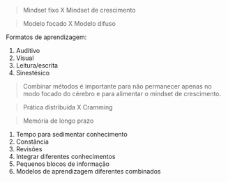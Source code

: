> Mindset fixo X Mindset de crescimento

> Modelo focado X Modelo difuso

Formatos de aprendizagem:
1. Auditivo
2. Visual
3. Leitura/escrita
4. Sinestésico 
> Combinar métodos é importante para não permanecer apenas no modo focado do cérebro e para alimentar o mindset de crescimento.

> Prática distribuída X Cramming

> Memória de longo prazo
1. Tempo para sedimentar conhecimento
2. Constância
3. Revisões
4. Integrar diferentes conhecimentos
5. Pequenos blocos de informação
6. Modelos de aprendizagem diferentes combinados
